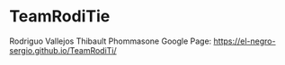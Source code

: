 # TeamRodiTie

Rodriguo Vallejos
Thibault Phommasone 
Google Page: https://el-negro-sergio.github.io/TeamRodiTi/
